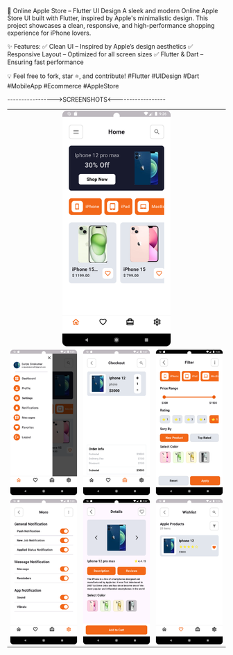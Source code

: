 📱 Online Apple Store – Flutter UI Design
A sleek and modern Online Apple Store UI built with Flutter, inspired by Apple's minimalistic design. This project showcases a clean, responsive, and high-performance shopping experience for iPhone lovers.

✨ Features:
✅ Clean UI – Inspired by Apple’s design aesthetics
✅ Responsive Layout – Optimized for all screen sizes
✅ Flutter & Dart – Ensuring fast performance

💡 Feel free to fork, star ⭐, and contribute!
#Flutter #UIDesign #Dart #MobileApp #Ecommerce #AppleStore

----------------->SCREENSHOTS<------------------

<table>
  <tr>
    <td colspan="3" align="center">
      <img src="https://github.com/SURIYA-8273/ONLINE-APPLE-STORE/blob/main/screenshots/home.png?raw=true" width="250">
    </td>
  </tr>
  <tr>
    <td><img src="https://github.com/SURIYA-8273/ONLINE-APPLE-STORE/blob/main/screenshots/sidemenu.png?raw=true" width="250"></td>
    <td><img src="https://github.com/SURIYA-8273/ONLINE-APPLE-STORE/blob/main/screenshots/cart.png?raw=true" width="250"></td>
    <td><img src="https://github.com/SURIYA-8273/ONLINE-APPLE-STORE/blob/main/screenshots/filter.png?raw=true" width="250"></td>
  </tr>
  <tr>
    <td><img src="https://github.com/SURIYA-8273/ONLINE-APPLE-STORE/blob/main/screenshots/setting.png?raw=true" width="250"></td>
    <td><img src="https://github.com/SURIYA-8273/ONLINE-APPLE-STORE/blob/main/screenshots/productDetail.png?raw=true" width="250"></td>
    <td><img src="https://github.com/SURIYA-8273/ONLINE-APPLE-STORE/blob/main/screenshots/favourite.png?raw=true" width="250"></td>
  </tr>
</table>


